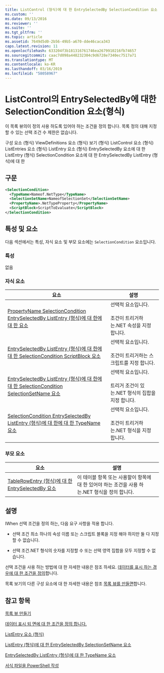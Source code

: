 ```yaml
---
title: ListControl (형식)에 대 한 EntrySelectedBy SelectionCondition 요소 | Microsoft Docs
ms.custom: ''
ms.date: 09/13/2016
ms.reviewer: ''
ms.suite: ''
ms.tgt_pltfrm: ''
ms.topic: article
ms.assetid: 7649d5d0-2b56-49b5-a670-dde46caca343
caps.latest.revision: 11
ms.openlocfilehash: 633204f3b181316761746ea2679910216fb74657
ms.sourcegitcommit: caac7d098a448232304c9d6728e7340ec7517a71
ms.translationtype: MT
ms.contentlocale: ko-KR
ms.lasthandoff: 03/16/2019
ms.locfileid: "58058967"
---
```

# <a name="selectioncondition-element-for-entryselectedby-for-listcontrol-format"></a>ListControl의 EntrySelectedBy에 대한 SelectionCondition 요소(형식)

이 목록 뷰의이 정의 사용 하도록 있어야 하는 조건을 정의 합니다. 목록 정의 대해 지정할 수 있는 선택 조건 수 제한은 없습니다.

구성 요소 (형식) ViewDefinitions 요소 (형식) 보기 (형식) ListControl 요소 (형식) ListEntries 요소 (형식) ListEntry 요소 (형식) EntrySelectedBy 요소에 대 한 ListEntry (형식) SelectionCondition 요소에 대 한 EntrySelectedBy ListEntry (형식)에 대 한

## <a name="syntax"></a>구문

```xml
<SelectionCondition>
  <TypeName>Nameof.NetType</TypeName>
  <SelectionSetName>NameofSelectionSet</SelectionSetName>
  <PropertyName>.NetTypeProperty</PropertyName>
  <ScriptBlock>ScriptToEvaluate</ScriptBlock>
</SelectionCondition>
```

## <a name="attributes-and-elements"></a>특성 및 요소

다음 섹션에서는 특성, 자식 요소 및 부모 요소에는 `SelectionCondition` 요소입니다.

### <a name="attributes"></a>특성

없음

### <a name="child-elements"></a>자식 요소

|요소|설명|
|-------------|-----------------|
|[PropertyName SelectionCondition EntrySelectedBy ListEntry (형식)에 대 한에 대 한 요소](./propertyname-element-for-selectioncondition-for-entryselectedby-for-listcontrol-format.md)|선택적 요소입니다.<br /><br /> 조건이 트리거하는.NET 속성을 지정 합니다.|
|[EntrySelectedBy ListEntry (형식)에 대 한에 대 한 SelectionCondition ScriptBlock 요소](./scriptblock-element-for-selectioncondition-for-entryselectedby-for-listcontrol-format.md)|선택적 요소입니다.<br /><br /> 조건이 트리거하는 스크립트를 지정 합니다.|
|[EntrySelectedBy ListEntry (형식)에 대 한에 대 한 SelectionCondition SelectionSetName 요소](./selectionsetname-element-for-selectioncondition-for-entryselectedby-for-listentry-format.md)|선택적 요소입니다.<br /><br /> 트리거 조건이 있는.NET 형식의 집합을 지정 합니다.|
|[SelectionCondition EntrySelectedBy ListEntry (형식)에 대 한에 대 한 TypeName 요소](./typename-element-for-selectioncondition-for-entryselectedby-for-listcontrol-format.md)|선택적 요소입니다.<br /><br /> 조건이 트리거하는.NET 형식을 지정 합니다.|

### <a name="parent-elements"></a>부모 요소

|요소|설명|
|-------------|-----------------|
|[TableRowEntry (형식)에 대 한 EntrySelectedBy 요소](./entryselectedby-element-for-tablerowentry-for-tablecontrol-format.md)|이 테이블 항목 또는 사용할이 항목에 대 한 있어야 하는 조건을 사용 하는.NET 형식을 정의 합니다.|

## <a name="remarks"></a>설명

lWhen 선택 조건을 정의 하는, 다음 요구 사항을 적용 합니다.

- 선택 조건 최소 하나의 속성 이름 또는 스크립트 블록을 지정 해야 하지만 둘 다 지정할 수 없습니다.

- 선택 조건.NET 형식의 숫자를 지정할 수 또는 선택 영역 집합을 모두 지정할 수 없습니다.

선택 조건을 사용 하는 방법에 대 한 자세한 내용은 참조 하세요. [데이터를 표시 하는 경우에 대 한 조건을 정의](./defining-conditions-for-displaying-data.md)합니다.

목록 보기의 다른 구성 요소에 대 한 자세한 내용은 참조 [목록 뷰를 만들면](./creating-a-list-view.md)합니다.

## <a name="see-also"></a>참고 항목

[목록 뷰 만들기](./creating-a-list-view.md)

[데이터 표시 되 면에 대 한 조건을 정의 합니다.](./defining-conditions-for-displaying-data.md)

[ListEntry 요소 (형식)](./listentry-element-for-listcontrol-format.md)

[ListEntry (형식)에 대 한 EntrySelectedBy SelectionSetName 요소](./selectionsetname-element-for-entryselectedby-for-listcontrol-format.md)

[EntrySelectedBy ListEntry (형식)에 대 한 TypeName 요소](http://msdn.microsoft.com/en-us/fcd4daa6-f3fd-43f7-a468-03c582d34533)

[서식 파일을 PowerShell 작성](./writing-a-powershell-formatting-file.md)
